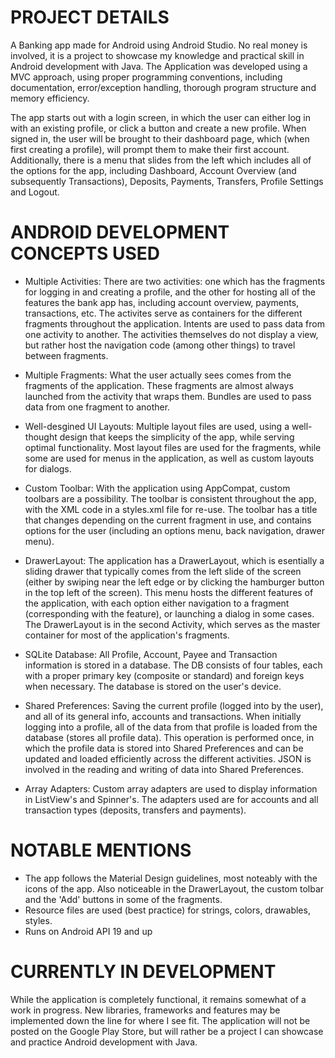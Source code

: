

# PROJECT DETAILS

A Banking app made for Android using Android Studio. No real money is involved, it is a project to showcase my knowledge and practical skill in Android development with Java. The Application was developed using a MVC approach, using proper programming conventions, including documentation, error/exception handling, thorough program structure and memory efficiency.

The app starts out with a login screen, in which the user can either log in with an existing profile, or click a button and create a new profile. When signed in, the user will be brought to their dashboard page, which (when first creating a profile), will prompt them to make their first account. Additionally, there is a menu that slides from the left which includes all of the options for the app, including Dashboard, Account Overview (and subsequently Transactions), Deposits, Payments, Transfers, Profile Settings and Logout. 

# ANDROID DEVELOPMENT CONCEPTS USED

- Multiple Activities: There are two activities: one which has the fragments for logging in and creating a profile, and the other for hosting all of the features the bank app has, including account overview, payments, transactions, etc. The activites serve as containers for the different fragments throughout the application. Intents are used to pass data from one activity to another. The activities themselves do not display a view, but rather host the navigation code (among other things) to travel between fragments. 

- Multiple Fragments: What the user actually sees comes from the fragments of the application. These fragments are almost always launched from the activity that wraps them. Bundles are used to pass data from one fragment to another.

- Well-desgined UI Layouts: Multiple layout files are used, using a well-thought design that keeps the simplicity of the app, while serving optimal functionality. Most layout files are used for the fragments, while some are used for menus in the application, as well as custom layouts for dialogs.

- Custom Toolbar: With the application using AppCompat, custom toolbars are a possibility. The toolbar is consistent throughout the app, with the XML code in a styles.xml file for re-use. The toolbar has a title that changes depending on the current fragment in use, and contains options for the user (including an options menu, back navigation, drawer menu).

- DrawerLayout: The application has a DrawerLayout, which is esentially a sliding drawer that typically comes from the left slide of the screen (either by swiping near the left edge or by clicking the hamburger button in the top left of the screen). This menu hosts the different features of the application, with each option either navigation to a fragment (corresponding with the feature), or launching a dialog in some cases. The DrawerLayout is in the second Activity, which serves as the master container for most of the application's fragments.

- SQLite Database: All Profile, Account, Payee and Transaction information is stored in a database. The DB consists of four tables, each with a proper primary key (composite or standard) and foreign keys when necessary. The database is stored on the user's device.

- Shared Preferences: Saving the current profile (logged into by the user), and all of its general info, accounts and transactions. When initially logging into a profile, all of the data from that profile is loaded from the database (stores all profile data). This operation is performed once, in which the profile data is stored into Shared Preferences and can be updated and loaded efficiently across the different activities. JSON is involved in the reading and writing of data into Shared Preferences.

- Array Adapters: Custom array adapters are used to display information in ListView's and Spinner's. The adapters used are for accounts and all transaction types (deposits, transfers and payments).


# NOTABLE MENTIONS

- The app follows the Material Design guidelines, most noteably with the icons of the app. Also noticeable in the DrawerLayout, the custom tolbar and the 'Add' buttons in some of the fragments.
- Resource files are used (best practice) for strings, colors, drawables, styles.
- Runs on Android API 19 and up

# CURRENTLY IN DEVELOPMENT

While the application is completely functional, it remains somewhat of a work in progress. New libraries, frameworks and features may be implemented down the line for where I see fit. The application will not be posted on the Google Play Store, but will rather be a project I can showcase and practice Android development with Java.
